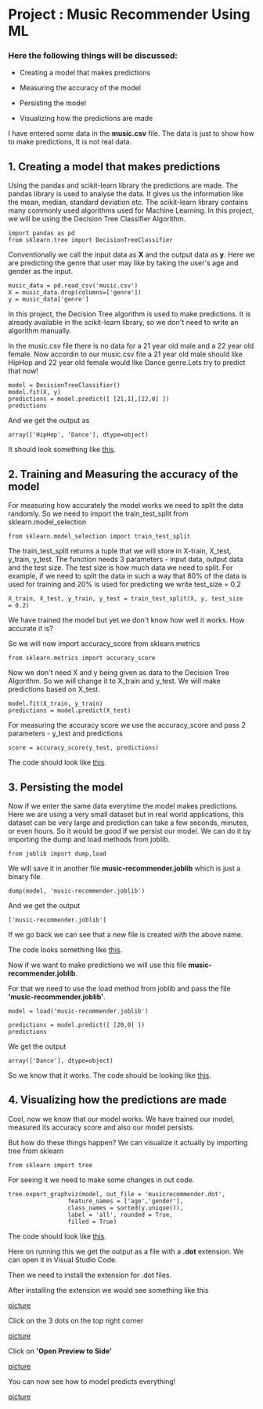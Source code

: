 # Project : Music Recommender Using ML

### Here the following things will be discussed:

 - Creating a model that makes predictions

 - Measuring the accuracy of the model

 - Persisting the model

 - Visualizing how the predictions are made


I have entered some data in the **music.csv** file. The data is just to show how to make predictions, It is not real data.

## 1. Creating a model that makes predictions

Using the pandas and scikit-learn library the predictions are made.
The pandas library is used to analyse the data. It gives us the information like the mean, median, standard deviation etc.
The scikit-learn library contains many commonly used algorithms used for Machine Learning. In this project, we will be using the Decision Tree Classifier Algorithm.

	import pandas as pd
	from sklearn.tree import DecisionTreeClassifier


Conventionally we call the input data as **X** and the output data as **y**.
Here we are predicting the genre that user may like by taking the user's age and gender as the input.

	music_data = pd.read_csv('music.csv')
	X = music_data.drop(columns=['genre'])
	y = music_data['genre']


In this project, the Decision Tree algorithm is used to make predictions.
It is already available in the scikit-learn library, so we don't need to write an algorithm manually. 

In the music.csv file there is no data for a 21 year old male and a 22 year old female. Now accordin to our music.csv file a 21 year old male should like HipHop and 22 year old female would like Dance genre.Lets try to predict that now!


	model = DecisionTreeClassifier()
	model.fit(X, y)
	predictions = model.predict([ [21,1],[22,0] ])
	predictions


And we get the output as 


	array(['HipHop', 'Dance'], dtype=object)

It should look something like [this](music-recommendation-prediction.ipynb).


## 2. Training and Measuring the accuracy of the model

For measuring how accurately the model works we need to split the data randomly. So we need to import the train_test_split from sklearn.model_selection

	from sklearn.model_selection import train_test_split

The train_test_split returns a tuple that we will store in X-train, X_test, y_train, y_test. The function needs 3 parameters - input data, output data and the test size. The test size is how much data we need to split. For example, if we need to split the data in such a way that 80% of the data is used for training and 20% is used for predicting we write test_size = 0.2

	X_train, X_test, y_train, y_test = train_test_split(X, y, test_size 	= 0.2)

We have trained the model but yet we don't know how well it works. How accurate it is?

So we will now import accuracy_score from sklearn.metrics

	from sklearn.metrics import accuracy_score

Now we don't need X and y being given as data to the Decision Tree Algorithm. So we will change it to X_train and y_test. We will make predictions based on X_test.

	model.fit(X_train, y_train)
	predictions = model.predict(X_test)

For measuring the accuracy score we use the accuracy_score and pass 2 parameters - y_test and predictions
	
	score = accuracy_score(y_test, predictions)
	

The code should look like [this](music-recommendation-accuracy.ipynb).


## 3. Persisting the model

Now if we enter the same data everytime the model makes predictions. Here we are using a very small dataset but in real world applications, this dataset can be very large and prediction can take a few seconds, minutes, or even hours. So it would be good if we persist our model.
We can do it by importing the dump and load methods from joblib.
	
	from joblib import dump,load

We will save it in another file **music-recommender.joblib** which is just a binary file.

	dump(model, 'music-recommender.joblib')

And we get the output 
	
	['music-recommender.joblib']

If we go back we can see that a new file is created with the above name.

The code looks something like [this](music-recommender-joblib.ipynb).

Now if we want to make predictions we will use this file **music-recommender.joblib**.

For that we need to use the load method from joblib and pass the file **'music-recommender.joblib'**.

	model = load('music-recommender.joblib')

	predictions = model.predict([ [20,0] ])
	predictions

We get the output 

	array(['Dance'], dtype=object)

So we know that it works.
The code should be looking like [this](music-recomender-joblib-load.ipynb).


## 4. Visualizing how the predictions are made

Cool, now we know that our model works. We have trained our model, measured its accuracy score and also our model persists.

But how do these things happen?
We can visualize it actually by importing tree from sklearn
	
	from sklearn import tree

For seeing it we need to make some changes in out code.

	tree.export_graphviz(model, out_file = 'musicrecommender.dot', 
                     feature_names = ['age','gender'],
                     class_names = sorted(y.unique()),
                     label = 'all', rounded = True,
                     filled = True)

The code should look like [this](music-recommender-visualization.ipynb).

Here on running this we get the output as a file with a **.dot** extension.
We can open it in Visual Studio Code.

Then we need to install the extension for .dot files.

After installing the extension we would see something like this 

[picture](Image/1.png)

Click on the 3 dots on the top right corner

[picture](Image/2.png)

Click on **'Open Preview to Side'** 

[picture](Image/3.png)

You can now see how to model predicts everything!

[picture](Image/4.png)
 
